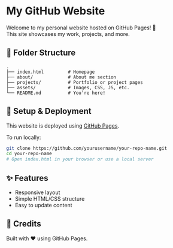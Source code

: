 # My GitHub Website

Welcome to my personal website hosted on GitHub Pages! 🚀  
This site showcases my work, projects, and more.

## 📁 Folder Structure

```
.
├── index.html         # Homepage
├── about/             # About me section
├── projects/          # Portfolio or project pages
├── assets/            # Images, CSS, JS, etc.
└── README.md          # You're here!
```

## 🔧 Setup & Deployment

This website is deployed using [GitHub Pages](https://pages.github.com/).

To run locally:

```bash
git clone https://github.com/yourusername/your-repo-name.git
cd your-repo-name
# Open index.html in your browser or use a local server
```

## ✨ Features

- Responsive layout
- Simple HTML/CSS structure
- Easy to update content

## 🙌 Credits

Built with ❤️ using GitHub Pages.
